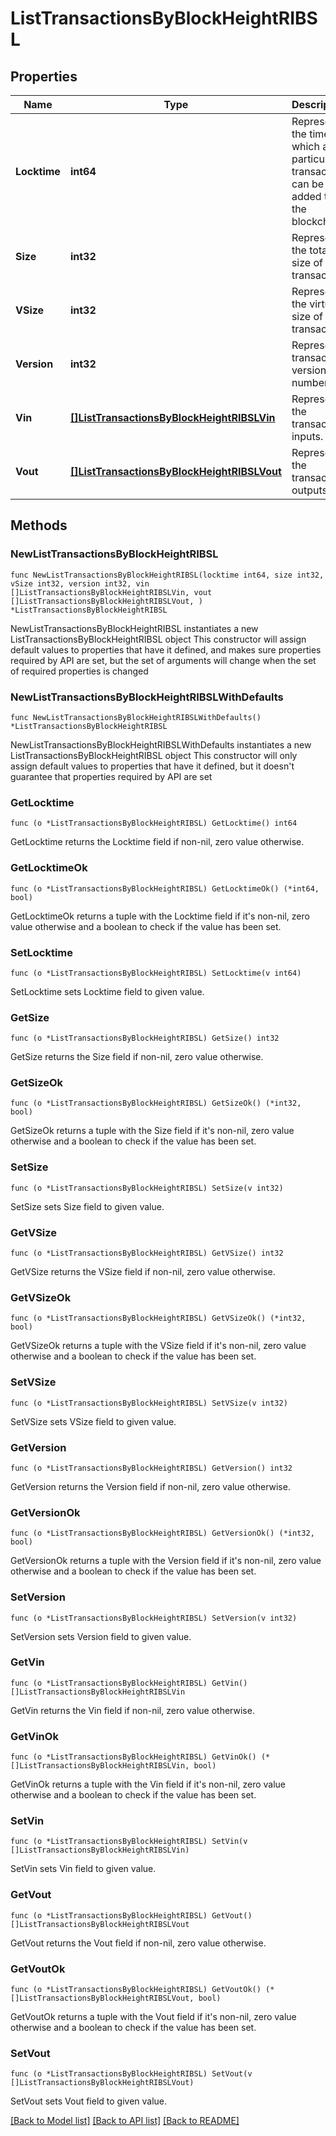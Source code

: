 # ListTransactionsByBlockHeightRIBSL

## Properties

Name | Type | Description | Notes
------------ | ------------- | ------------- | -------------
**Locktime** | **int64** | Represents the time at which a particular transaction can be added to the blockchain. | 
**Size** | **int32** | Represents the total size of this transaction. | 
**VSize** | **int32** | Represents the virtual size of this transaction. | 
**Version** | **int32** | Represents transaction version number. | 
**Vin** | [**[]ListTransactionsByBlockHeightRIBSLVin**](ListTransactionsByBlockHeightRIBSLVin.md) | Represents the transaction inputs. | 
**Vout** | [**[]ListTransactionsByBlockHeightRIBSLVout**](ListTransactionsByBlockHeightRIBSLVout.md) | Represents the transaction outputs. | 

## Methods

### NewListTransactionsByBlockHeightRIBSL

`func NewListTransactionsByBlockHeightRIBSL(locktime int64, size int32, vSize int32, version int32, vin []ListTransactionsByBlockHeightRIBSLVin, vout []ListTransactionsByBlockHeightRIBSLVout, ) *ListTransactionsByBlockHeightRIBSL`

NewListTransactionsByBlockHeightRIBSL instantiates a new ListTransactionsByBlockHeightRIBSL object
This constructor will assign default values to properties that have it defined,
and makes sure properties required by API are set, but the set of arguments
will change when the set of required properties is changed

### NewListTransactionsByBlockHeightRIBSLWithDefaults

`func NewListTransactionsByBlockHeightRIBSLWithDefaults() *ListTransactionsByBlockHeightRIBSL`

NewListTransactionsByBlockHeightRIBSLWithDefaults instantiates a new ListTransactionsByBlockHeightRIBSL object
This constructor will only assign default values to properties that have it defined,
but it doesn't guarantee that properties required by API are set

### GetLocktime

`func (o *ListTransactionsByBlockHeightRIBSL) GetLocktime() int64`

GetLocktime returns the Locktime field if non-nil, zero value otherwise.

### GetLocktimeOk

`func (o *ListTransactionsByBlockHeightRIBSL) GetLocktimeOk() (*int64, bool)`

GetLocktimeOk returns a tuple with the Locktime field if it's non-nil, zero value otherwise
and a boolean to check if the value has been set.

### SetLocktime

`func (o *ListTransactionsByBlockHeightRIBSL) SetLocktime(v int64)`

SetLocktime sets Locktime field to given value.


### GetSize

`func (o *ListTransactionsByBlockHeightRIBSL) GetSize() int32`

GetSize returns the Size field if non-nil, zero value otherwise.

### GetSizeOk

`func (o *ListTransactionsByBlockHeightRIBSL) GetSizeOk() (*int32, bool)`

GetSizeOk returns a tuple with the Size field if it's non-nil, zero value otherwise
and a boolean to check if the value has been set.

### SetSize

`func (o *ListTransactionsByBlockHeightRIBSL) SetSize(v int32)`

SetSize sets Size field to given value.


### GetVSize

`func (o *ListTransactionsByBlockHeightRIBSL) GetVSize() int32`

GetVSize returns the VSize field if non-nil, zero value otherwise.

### GetVSizeOk

`func (o *ListTransactionsByBlockHeightRIBSL) GetVSizeOk() (*int32, bool)`

GetVSizeOk returns a tuple with the VSize field if it's non-nil, zero value otherwise
and a boolean to check if the value has been set.

### SetVSize

`func (o *ListTransactionsByBlockHeightRIBSL) SetVSize(v int32)`

SetVSize sets VSize field to given value.


### GetVersion

`func (o *ListTransactionsByBlockHeightRIBSL) GetVersion() int32`

GetVersion returns the Version field if non-nil, zero value otherwise.

### GetVersionOk

`func (o *ListTransactionsByBlockHeightRIBSL) GetVersionOk() (*int32, bool)`

GetVersionOk returns a tuple with the Version field if it's non-nil, zero value otherwise
and a boolean to check if the value has been set.

### SetVersion

`func (o *ListTransactionsByBlockHeightRIBSL) SetVersion(v int32)`

SetVersion sets Version field to given value.


### GetVin

`func (o *ListTransactionsByBlockHeightRIBSL) GetVin() []ListTransactionsByBlockHeightRIBSLVin`

GetVin returns the Vin field if non-nil, zero value otherwise.

### GetVinOk

`func (o *ListTransactionsByBlockHeightRIBSL) GetVinOk() (*[]ListTransactionsByBlockHeightRIBSLVin, bool)`

GetVinOk returns a tuple with the Vin field if it's non-nil, zero value otherwise
and a boolean to check if the value has been set.

### SetVin

`func (o *ListTransactionsByBlockHeightRIBSL) SetVin(v []ListTransactionsByBlockHeightRIBSLVin)`

SetVin sets Vin field to given value.


### GetVout

`func (o *ListTransactionsByBlockHeightRIBSL) GetVout() []ListTransactionsByBlockHeightRIBSLVout`

GetVout returns the Vout field if non-nil, zero value otherwise.

### GetVoutOk

`func (o *ListTransactionsByBlockHeightRIBSL) GetVoutOk() (*[]ListTransactionsByBlockHeightRIBSLVout, bool)`

GetVoutOk returns a tuple with the Vout field if it's non-nil, zero value otherwise
and a boolean to check if the value has been set.

### SetVout

`func (o *ListTransactionsByBlockHeightRIBSL) SetVout(v []ListTransactionsByBlockHeightRIBSLVout)`

SetVout sets Vout field to given value.



[[Back to Model list]](../README.md#documentation-for-models) [[Back to API list]](../README.md#documentation-for-api-endpoints) [[Back to README]](../README.md)


